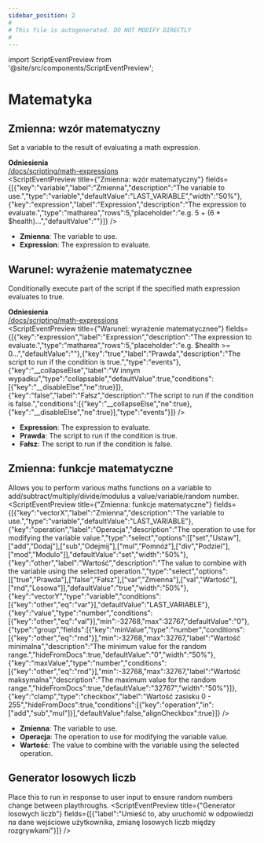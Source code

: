 ```yaml
---
sidebar_position: 2
#
# This file is autogenerated. DO NOT MODIFY DIRECTLY
#
---
```


import ScriptEventPreview from '@site/src/components/ScriptEventPreview';

# Matematyka

## Zmienna: wzór matematyczny
Set a variable to the result of evaluating a math expression.

**Odniesienia**  
[/docs/scripting/math-expressions](/docs/scripting/math-expressions)  
<ScriptEventPreview title={"Zmienna: wzór matematyczny"} fields={[{"key":"variable","label":"Zmienna","description":"The variable to use.","type":"variable","defaultValue":"LAST_VARIABLE","width":"50%"},{"key":"expression","label":"Expression","description":"The expression to evaluate.","type":"matharea","rows":5,"placeholder":"e.g. 5 + (6 * $health)...","defaultValue":""}]} />

- **Zmienna**: The variable to use.  
- **Expression**: The expression to evaluate.  

## Warunel: wyrażenie matematycznee
Conditionally execute part of the script if the specified math expression evaluates to true.

**Odniesienia**  
[/docs/scripting/math-expressions](/docs/scripting/math-expressions)  
<ScriptEventPreview title={"Warunel: wyrażenie matematycznee"} fields={[{"key":"expression","label":"Expression","description":"The expression to evaluate.","type":"matharea","rows":5,"placeholder":"e.g. $health >= 0...","defaultValue":""},{"key":"true","label":"Prawda","description":"The script to run if the condition is true.","type":"events"},{"key":"__collapseElse","label":"W innym wypadku","type":"collapsable","defaultValue":true,"conditions":[{"key":"__disableElse","ne":true}]},{"key":"false","label":"Fałsz","description":"The script to run if the condition is false.","conditions":[{"key":"__collapseElse","ne":true},{"key":"__disableElse","ne":true}],"type":"events"}]} />

- **Expression**: The expression to evaluate.  
- **Prawda**: The script to run if the condition is true.  
- **Fałsz**: The script to run if the condition is false.  

## Zmienna: funkcje matematyczne
Allows you to perform various maths functions on a variable to add/subtract/multiply/divide/modulus a value/variable/random number.
<ScriptEventPreview title={"Zmienna: funkcje matematyczne"} fields={[{"key":"vectorX","label":"Zmienna","description":"The variable to use.","type":"variable","defaultValue":"LAST_VARIABLE"},{"key":"operation","label":"Operacja","description":"The operation to use for modifying the variable value.","type":"select","options":[["set","Ustaw"],["add","Dodaj"],["sub","Odejmij"],["mul","Pomnóż"],["div","Podziel"],["mod","Modulo"]],"defaultValue":"set","width":"50%"},{"key":"other","label":"Wartość","description":"The value to combine with the variable using the selected operation.","type":"select","options":[["true","Prawda"],["false","Fałsz"],["var","Zmienna"],["val","Wartość"],["rnd","Losowa"]],"defaultValue":"true","width":"50%"},{"key":"vectorY","type":"variable","conditions":[{"key":"other","eq":"var"}],"defaultValue":"LAST_VARIABLE"},{"key":"value","type":"number","conditions":[{"key":"other","eq":"val"}],"min":-32768,"max":32767,"defaultValue":"0"},{"type":"group","fields":[{"key":"minValue","type":"number","conditions":[{"key":"other","eq":"rnd"}],"min":-32768,"max":32767,"label":"Wartość minimalna","description":"The minimum value for the random range.","hideFromDocs":true,"defaultValue":"0","width":"50%"},{"key":"maxValue","type":"number","conditions":[{"key":"other","eq":"rnd"}],"min":-32768,"max":32767,"label":"Wartość maksymalna","description":"The maximum value for the random range.","hideFromDocs":true,"defaultValue":"32767","width":"50%"}]},{"key":"clamp","type":"checkbox","label":"Wartość zasisku 0 - 255","hideFromDocs":true,"conditions":[{"key":"operation","in":["add","sub","mul"]}],"defaultValue":false,"alignCheckbox":true}]} />

- **Zmienna**: The variable to use.  
- **Operacja**: The operation to use for modifying the variable value.  
- **Wartość**: The value to combine with the variable using the selected operation.  

## Generator losowych liczb
Place this to run in response to user input to ensure random numbers change between playthroughs.
<ScriptEventPreview title={"Generator losowych liczb"} fields={[{"label":"Umieść to, aby uruchomić w odpowiedzi na dane wejściowe użytkownika, zmianę losowych liczb między rozgrywkami"}]} />


